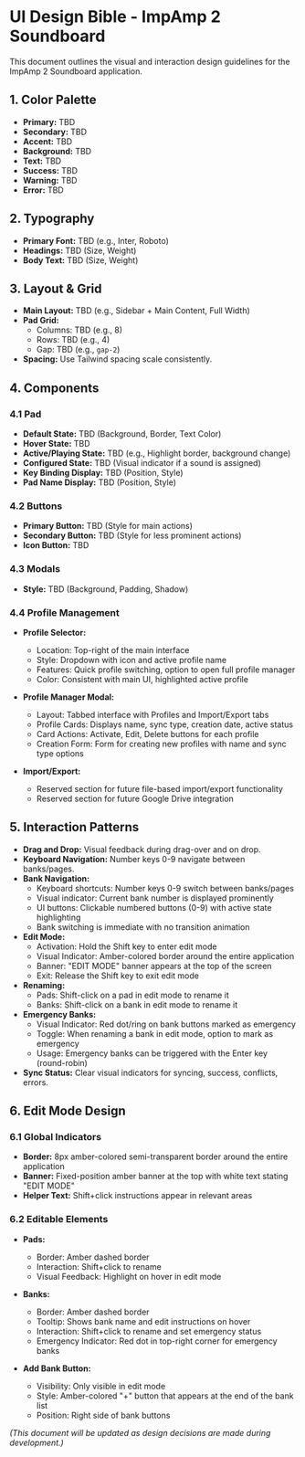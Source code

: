 # UI Design Bible - ImpAmp 2 Soundboard

This document outlines the visual and interaction design guidelines for the ImpAmp 2 Soundboard application.

## 1. Color Palette

*   **Primary:** TBD
*   **Secondary:** TBD
*   **Accent:** TBD
*   **Background:** TBD
*   **Text:** TBD
*   **Success:** TBD
*   **Warning:** TBD
*   **Error:** TBD

## 2. Typography

*   **Primary Font:** TBD (e.g., Inter, Roboto)
*   **Headings:** TBD (Size, Weight)
*   **Body Text:** TBD (Size, Weight)

## 3. Layout & Grid

*   **Main Layout:** TBD (e.g., Sidebar + Main Content, Full Width)
*   **Pad Grid:**
    *   Columns: TBD (e.g., 8)
    *   Rows: TBD (e.g., 4)
    *   Gap: TBD (e.g., `gap-2`)
*   **Spacing:** Use Tailwind spacing scale consistently.

## 4. Components

### 4.1 Pad

*   **Default State:** TBD (Background, Border, Text Color)
*   **Hover State:** TBD
*   **Active/Playing State:** TBD (e.g., Highlight border, background change)
*   **Configured State:** TBD (Visual indicator if a sound is assigned)
*   **Key Binding Display:** TBD (Position, Style)
*   **Pad Name Display:** TBD (Position, Style)

### 4.2 Buttons

*   **Primary Button:** TBD (Style for main actions)
*   **Secondary Button:** TBD (Style for less prominent actions)
*   **Icon Button:** TBD

### 4.3 Modals

*   **Style:** TBD (Background, Padding, Shadow)

### 4.4 Profile Management

*   **Profile Selector:**
    *   Location: Top-right of the main interface
    *   Style: Dropdown with icon and active profile name
    *   Features: Quick profile switching, option to open full profile manager
    *   Color: Consistent with main UI, highlighted active profile

*   **Profile Manager Modal:**
    *   Layout: Tabbed interface with Profiles and Import/Export tabs
    *   Profile Cards: Displays name, sync type, creation date, active status
    *   Card Actions: Activate, Edit, Delete buttons for each profile
    *   Creation Form: Form for creating new profiles with name and sync type options

*   **Import/Export:**
    *   Reserved section for future file-based import/export functionality
    *   Reserved section for future Google Drive integration

## 5. Interaction Patterns

*   **Drag and Drop:** Visual feedback during drag-over and on drop.
*   **Keyboard Navigation:** Number keys 0-9 navigate between banks/pages.
*   **Bank Navigation:** 
    *   Keyboard shortcuts: Number keys 0-9 switch between banks/pages
    *   Visual indicator: Current bank number is displayed prominently
    *   UI buttons: Clickable numbered buttons (0-9) with active state highlighting
    *   Bank switching is immediate with no transition animation
*   **Edit Mode:**
    *   Activation: Hold the Shift key to enter edit mode
    *   Visual Indicator: Amber-colored border around the entire application
    *   Banner: "EDIT MODE" banner appears at the top of the screen
    *   Exit: Release the Shift key to exit edit mode
*   **Renaming:**
    *   Pads: Shift-click on a pad in edit mode to rename it
    *   Banks: Shift-click on a bank in edit mode to rename it
*   **Emergency Banks:**
    *   Visual Indicator: Red dot/ring on bank buttons marked as emergency
    *   Toggle: When renaming a bank in edit mode, option to mark as emergency
    *   Usage: Emergency banks can be triggered with the Enter key (round-robin)
*   **Sync Status:** Clear visual indicators for syncing, success, conflicts, errors.

## 6. Edit Mode Design

### 6.1 Global Indicators

*   **Border:** 8px amber-colored semi-transparent border around the entire application
*   **Banner:** Fixed-position amber banner at the top with white text stating "EDIT MODE"
*   **Helper Text:** Shift+click instructions appear in relevant areas

### 6.2 Editable Elements

*   **Pads:**
    *   Border: Amber dashed border
    *   Interaction: Shift+click to rename
    *   Visual Feedback: Highlight on hover in edit mode

*   **Banks:**
    *   Border: Amber dashed border
    *   Tooltip: Shows bank name and edit instructions on hover
    *   Interaction: Shift+click to rename and set emergency status
    *   Emergency Indicator: Red dot in top-right corner for emergency banks

*   **Add Bank Button:**
    *   Visibility: Only visible in edit mode
    *   Style: Amber-colored "+" button that appears at the end of the bank list
    *   Position: Right side of bank buttons

*(This document will be updated as design decisions are made during development.)*
